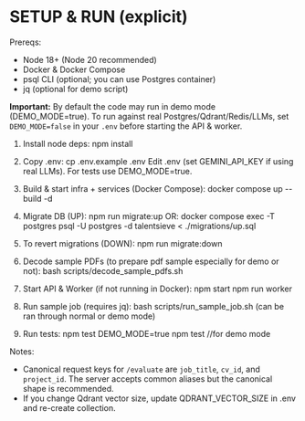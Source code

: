 # SETUP & RUN (explicit)

Prereqs:
- Node 18+ (Node 20 recommended)
- Docker & Docker Compose
- psql CLI (optional; you can use Postgres container)
- jq (optional for demo script)

**Important:** By default the code may run in demo mode (DEMO_MODE=true). To run against real Postgres/Qdrant/Redis/LLMs, set `DEMO_MODE=false` in your `.env` before starting the API & worker.

1. Install node deps:
   npm install

2. Copy .env:
   cp .env.example .env
   Edit .env (set GEMINI_API_KEY if using real LLMs). For tests use DEMO_MODE=true.

3. Build & start infra + services (Docker Compose):
   docker compose up --build -d

4. Migrate DB (UP):
   npm run migrate:up
   OR:
   docker compose exec -T postgres psql -U postgres -d talentsieve < ./migrations/up.sql

5. To revert migrations (DOWN):
   npm run migrate:down

6. Decode sample PDFs (to prepare pdf sample especially for demo or not):
   bash scripts/decode_sample_pdfs.sh

7. Start API & Worker (if not running in Docker):
   npm start
   npm run worker

8. Run sample job (requires jq):
   bash scripts/run_sample_job.sh (can be ran through normal or demo mode)

9. Run tests:
   npm test
   DEMO_MODE=true npm test //for demo mode

Notes:
- Canonical request keys for `/evaluate` are `job_title`, `cv_id`, and `project_id`. The server accepts common aliases but the canonical shape is recommended.
- If you change Qdrant vector size, update QDRANT_VECTOR_SIZE in .env and re-create collection.
